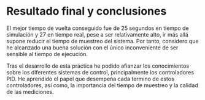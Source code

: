 # Resultado final y conclusiones

El mejor tiempo de vuelta conseguido fue de 25 segundos en tiempo de simulación y 27 en tiempo real, pese a ser 
relativamente alto, ir más allá supone reducir el tiempo de muestreo del sistema. Por tanto, considero que he alcanzado
una buena solución con el único inconveniente de ser sensible al tiempo de ejecución.

Tras el desarrollo de esta práctica he podido afianzar los conocimientos sobre los diferentes sistemas de control,
principalmente los controladores PID. He aprendido el papel que desempeña cada termino de estos controladores, así como,
la importancia del tiempo de muestreo y la calidad de las mediciones. 